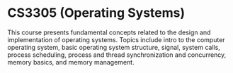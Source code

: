 # CS3305 (Operating Systems)
This course presents fundamental concepts related to the design and implementation of operating systems. Topics include intro to the computer operating system, basic operating system structure, signal, system calls, process scheduling, process and thread synchronization and concurrency, memory basics, and memory management.
